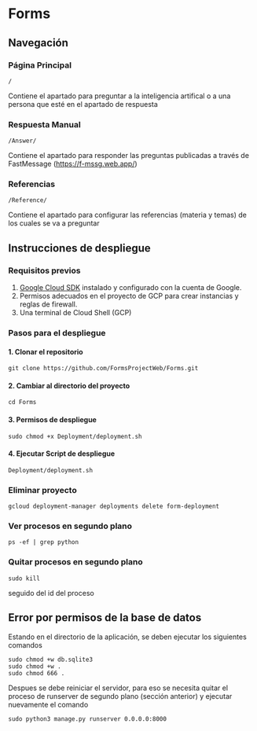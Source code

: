 # Forms
## Navegación
### Página Principal
```console
/
```
Contiene el apartado para preguntar a la inteligencia artifical o a una persona que esté en el apartado de respuesta
### Respuesta Manual
```console
/Answer/
```
Contiene el apartado para responder las preguntas publicadas a través de FastMessage (https://f-mssg.web.app/)
### Referencias
```console
/Reference/
```
Contiene el apartado para configurar las referencias (materia y temas) de los cuales se va a preguntar
## Instrucciones de despliegue
### Requisitos previos
1. [Google Cloud SDK](https://cloud.google.com/sdk/docs/install) instalado y configurado con la cuenta de Google.
2. Permisos adecuados en el proyecto de GCP para crear instancias y reglas de firewall.
3. Una terminal de Cloud Shell (GCP)
### Pasos para el despliegue
#### 1. Clonar el repositorio
```console
git clone https://github.com/FormsProjectWeb/Forms.git
```
#### 2. Cambiar al directorio del proyecto
```console
cd Forms
```
#### 3. Permisos de despliegue
```console
sudo chmod +x Deployment/deployment.sh
```
#### 4. Ejecutar Script de despliegue
```console
Deployment/deployment.sh
```
### Eliminar proyecto
```console
gcloud deployment-manager deployments delete form-deployment
```
### Ver procesos en segundo plano
```console
ps -ef | grep python
```
### Quitar procesos en segundo plano
```console
sudo kill 
```
seguido del id del proceso

## Error por permisos de la base de datos
Estando en el directorio de la aplicación, se deben ejecutar los siguientes comandos
```console
sudo chmod +w db.sqlite3
sudo chmod +w .
sudo chmod 666 .
```
Despues se debe reiniciar el servidor, para eso se necesita quitar el proceso de runserver de segundo plano (sección anterior) y ejecutar nuevamente el comando
```console
sudo python3 manage.py runserver 0.0.0.0:8000
```
